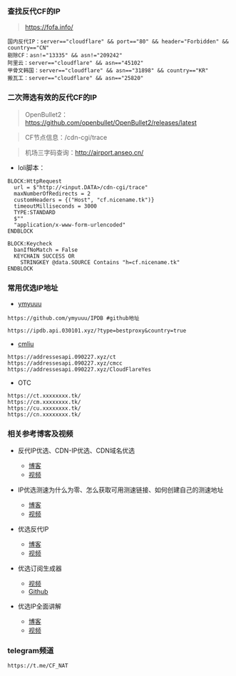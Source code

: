 ### 查找反代CF的IP

> https://fofa.info/

```
国内反代IP：server=="cloudflare" && port=="80" && header="Forbidden" && country=="CN"
剔除CF：asn!="13335" && asn!="209242"
阿里云：server=="cloudflare" && asn=="45102"
甲骨文韩国：server=="cloudflare" && asn=="31898" && country=="KR"
搬瓦工：server=="cloudflare" && asn=="25820"
```


### 二次筛选有效的反代CF的IP

> OpenBullet2：https://github.com/openbullet/OpenBullet2/releases/latest

> CF节点信息：/cdn-cgi/trace

> 机场三字码查询：http://airport.anseo.cn/

* loli脚本：

```
BLOCK:HttpRequest
  url = $"http://<input.DATA>/cdn-cgi/trace"
  maxNumberOfRedirects = 2
  customHeaders = {("Host", "cf.nicename.tk")}
  timeoutMilliseconds = 3000
  TYPE:STANDARD
  $""
  "application/x-www-form-urlencoded"
ENDBLOCK

BLOCK:Keycheck
  banIfNoMatch = False
  KEYCHAIN SUCCESS OR
    STRINGKEY @data.SOURCE Contains "h=cf.nicename.tk"
ENDBLOCK

```

### 常用优选IP地址

* [ymyuuu](https://ipdb.api.030101.xyz/) 

```
https://github.com/ymyuuu/IPDB #github地址
```

```
https://ipdb.api.030101.xyz/?type=bestproxy&country=true

```

* [cmliu](https://cf.090227.xyz/)

```
https://addressesapi.090227.xyz/ct
https://addressesapi.090227.xyz/cmcc
https://addressesapi.090227.xyz/CloudFlareYes
```

* OTC

```
https://ct.xxxxxxxx.tk/
https://cm.xxxxxxxx.tk/
https://cu.xxxxxxxx.tk/
https://cn.xxxxxxxx.tk/
```

### 相关参考博客及视频

* 反代IP优选、CDN-IP优选、CDN域名优选

  * [博客](https://www.smallstep.one/article/cf-cdn-ip-youxuan)
  * [视频](https://youtu.be/ngiXH9YuByQ)

* IP优选测速为什么为零、怎么获取可用测速链接、如何创建自己的测速地址

  * [博客](https://www.smallstep.one/article/ip-test-address)
  * [视频](https://youtu.be/-rOZEURBN20)

* 优选反代IP

  * [博客](https://bulianglin.com/archives/newcdn.html)
  * [视频](https://youtu.be/NbruiJShUCE)

* 优选订阅生成器
  * [视频](https://www.youtube.com/watch?v=p-KhFJAC4WQ)
  * [Github](https://github.com/cmliu/WorkerVless2sub)

* 优选IP全面讲解
  * [博客](https://tweek.top/archives/1710328114363)
  * [视频](https://www.youtube.com/watch?v=CkU5-SiSdoo)

### telegram频道

```
https://t.me/CF_NAT
```
